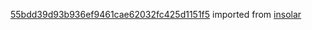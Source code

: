 [55bdd39d93b936ef9461cae62032fc425d1151f5](https://github.com/insolar/insolar/commit/55bdd39d93b936ef9461cae62032fc425d1151f5) imported from [insolar](https://github.com/insolar/insolar)
